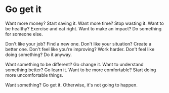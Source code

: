 # Go get it

Want more money? Start saving it. Want more time? Stop wasting it. Want to be healthy? Exercise and eat right. Want to make an impact? Do something for someone else.

Don't like your job? Find a new one. Don't like your situation? Create a better one. Don't feel like you're improving? Work harder. Don't feel like doing something? Do it anyway.

Want something to be different? Go change it. Want to understand something better? Go learn it. Want to be more comfortable? Start doing more uncomfortable things.

Want something? Go get it. Otherwise, it's not going to happen.

